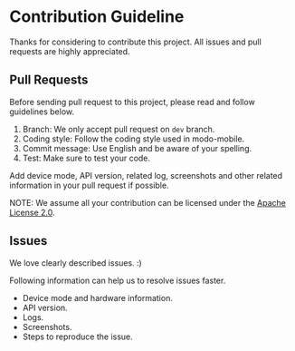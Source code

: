 # Contribution Guideline

Thanks for considering to contribute this project. All issues and pull requests are highly appreciated.

## Pull Requests

Before sending pull request to this project, please read and follow guidelines below.

1. Branch: We only accept pull request on `dev` branch.
2. Coding style: Follow the coding style used in modo-mobile.
3. Commit message: Use English and be aware of your spelling.
4. Test: Make sure to test your code.

Add device mode, API version, related log, screenshots and other related information in your pull request if possible.

NOTE: We assume all your contribution can be licensed under the [Apache License 2.0](https://github.com/tdida/modo-mobile/blob/master/LICENSE).

## Issues

We love clearly described issues. :)

Following information can help us to resolve issues faster.

- Device mode and hardware information.
- API version.
- Logs.
- Screenshots.
- Steps to reproduce the issue.

